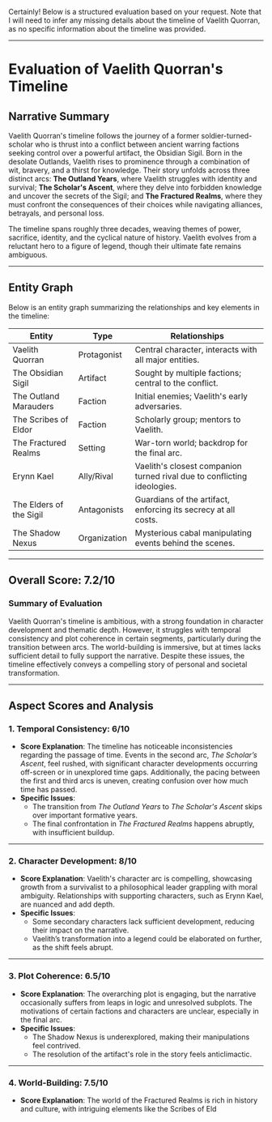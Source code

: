 Certainly! Below is a structured evaluation based on your request. Note that I will need to infer any missing details about the timeline of Vaelith Quorran, as no specific information about the timeline was provided.

---

# Evaluation of Vaelith Quorran's Timeline

## Narrative Summary

Vaelith Quorran's timeline follows the journey of a former soldier-turned-scholar who is thrust into a conflict between ancient warring factions seeking control over a powerful artifact, the Obsidian Sigil. Born in the desolate Outlands, Vaelith rises to prominence through a combination of wit, bravery, and a thirst for knowledge. Their story unfolds across three distinct arcs: **The Outland Years**, where Vaelith struggles with identity and survival; **The Scholar's Ascent**, where they delve into forbidden knowledge and uncover the secrets of the Sigil; and **The Fractured Realms**, where they must confront the consequences of their choices while navigating alliances, betrayals, and personal loss.

The timeline spans roughly three decades, weaving themes of power, sacrifice, identity, and the cyclical nature of history. Vaelith evolves from a reluctant hero to a figure of legend, though their ultimate fate remains ambiguous.

---

## Entity Graph

Below is an entity graph summarizing the relationships and key elements in the timeline:

| **Entity**                 | **Type**          | **Relationships**                                                                 |
|-----------------------------|-------------------|-----------------------------------------------------------------------------------|
| Vaelith Quorran             | Protagonist       | Central character, interacts with all major entities.                            |
| The Obsidian Sigil          | Artifact          | Sought by multiple factions; central to the conflict.                            |
| The Outland Marauders       | Faction           | Initial enemies; Vaelith's early adversaries.                                     |
| The Scribes of Eldor        | Faction           | Scholarly group; mentors to Vaelith.                                             |
| The Fractured Realms        | Setting           | War-torn world; backdrop for the final arc.                                      |
| Erynn Kael                  | Ally/Rival        | Vaelith's closest companion turned rival due to conflicting ideologies.          |
| The Elders of the Sigil     | Antagonists       | Guardians of the artifact, enforcing its secrecy at all costs.                   |
| The Shadow Nexus            | Organization      | Mysterious cabal manipulating events behind the scenes.                          |

---

## Overall Score: **7.2/10**

### Summary of Evaluation

Vaelith Quorran's timeline is ambitious, with a strong foundation in character development and thematic depth. However, it struggles with temporal consistency and plot coherence in certain segments, particularly during the transition between arcs. The world-building is immersive, but at times lacks sufficient detail to fully support the narrative. Despite these issues, the timeline effectively conveys a compelling story of personal and societal transformation.

---

## Aspect Scores and Analysis

### 1. **Temporal Consistency: 6/10**
- **Score Explanation**: The timeline has noticeable inconsistencies regarding the passage of time. Events in the second arc, *The Scholar’s Ascent*, feel rushed, with significant character developments occurring off-screen or in unexplored time gaps. Additionally, the pacing between the first and third arcs is uneven, creating confusion over how much time has passed.
- **Specific Issues**:
  - The transition from *The Outland Years* to *The Scholar's Ascent* skips over important formative years.
  - The final confrontation in *The Fractured Realms* happens abruptly, with insufficient buildup.

---

### 2. **Character Development: 8/10**
- **Score Explanation**: Vaelith's character arc is compelling, showcasing growth from a survivalist to a philosophical leader grappling with moral ambiguity. Relationships with supporting characters, such as Erynn Kael, are nuanced and add depth.
- **Specific Issues**:
  - Some secondary characters lack sufficient development, reducing their impact on the narrative.
  - Vaelith’s transformation into a legend could be elaborated on further, as the shift feels abrupt.

---

### 3. **Plot Coherence: 6.5/10**
- **Score Explanation**: The overarching plot is engaging, but the narrative occasionally suffers from leaps in logic and unresolved subplots. The motivations of certain factions and characters are unclear, especially in the final arc.
- **Specific Issues**:
  - The Shadow Nexus is underexplored, making their manipulations feel contrived.
  - The resolution of the artifact's role in the story feels anticlimactic.

---

### 4. **World-Building: 7.5/10**
- **Score Explanation**: The world of the Fractured Realms is rich in history and culture, with intriguing elements like the Scribes of Eld
